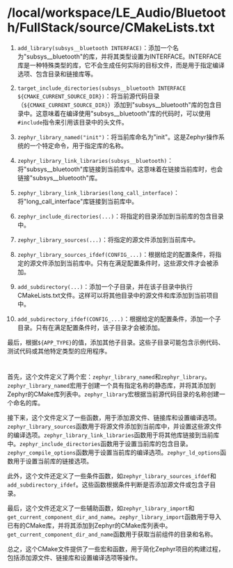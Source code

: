 # /local/workspace/LE_Audio/Bluetooth/FullStack/source/CMakeLists.txt
1. `add_library(subsys__bluetooth INTERFACE)`：添加一个名为"subsys__bluetooth"的库，并将其类型设置为INTERFACE。INTERFACE库是一种特殊类型的库，它不会生成任何实际的目标文件，而是用于指定编译选项、包含目录和链接库等。
    
2. `target_include_directories(subsys__bluetooth INTERFACE ${CMAKE_CURRENT_SOURCE_DIR})`：将当前源代码目录（`${CMAKE_CURRENT_SOURCE_DIR}`）添加到"subsys__bluetooth"库的包含目录中。这意味着在编译使用"subsys__bluetooth"库的代码时，可以使用`#include`指令来引用该目录中的头文件。
    
3. `zephyr_library_named("init")`：将当前库命名为"init"。这是Zephyr操作系统的一个特定命令，用于指定库的名称。
    
4. `zephyr_library_link_libraries(subsys__bluetooth)`：将"subsys__bluetooth"库链接到当前库中。这意味着在链接当前库时，也会链接"subsys__bluetooth"库。
    
5. `zephyr_library_link_libraries(long_call_interface)`：将"long_call_interface"库链接到当前库中。
    
6. `zephyr_include_directories(...)`：将指定的目录添加到当前库的包含目录中。
    
7. `zephyr_library_sources(...)`：将指定的源文件添加到当前库中。
    
8. `zephyr_library_sources_ifdef(CONFIG_...)`：根据给定的配置条件，将指定的源文件添加到当前库中。只有在满足配置条件时，这些源文件才会被添加。
    
9. `add_subdirectory(...)`：添加一个子目录，并在该子目录中执行CMakeLists.txt文件。这样可以将其他目录中的源文件和库添加到当前项目中。
    
10. `add_subdirectory_ifdef(CONFIG_...)`：根据给定的配置条件，添加一个子目录。只有在满足配置条件时，该子目录才会被添加。
    

最后，根据`${APP_TYPE}`的值，添加其他子目录。这些子目录可能包含示例代码、测试代码或其他特定类型的应用程序。


# 
首先，这个文件定义了两个宏：`zephyr_library_named`和`zephyr_library`。`zephyr_library_named`宏用于创建一个具有指定名称的静态库，并将其添加到Zephyr的CMake库列表中。`zephyr_library`宏根据当前源代码目录的名称创建一个命名的库。

接下来，这个文件定义了一些函数，用于添加源文件、链接库和设置编译选项。`zephyr_library_sources`函数用于将源文件添加到当前库中，并设置这些源文件的编译选项。`zephyr_library_link_libraries`函数用于将其他库链接到当前库中。`zephyr_include_directories`函数用于设置当前库的包含目录。`zephyr_compile_options`函数用于设置当前库的编译选项。`zephyr_ld_options`函数用于设置当前库的链接选项。

此外，这个文件还定义了一些条件函数，如`zephyr_library_sources_ifdef`和`add_subdirectory_ifdef`。这些函数根据条件判断是否添加源文件或包含子目录。

最后，这个文件还定义了一些辅助函数，如`zephyr_library_import`和`get_current_component_dir_and_name`。`zephyr_library_import`函数用于导入已有的CMake库，并将其添加到Zephyr的CMake库列表中。`get_current_component_dir_and_name`函数用于获取当前组件的目录和名称。

总之，这个CMake文件提供了一些宏和函数，用于简化Zephyr项目的构建过程，包括添加源文件、链接库和设置编译选项等操作。